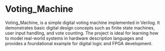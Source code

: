 # Voting_Machine

Voting_Machine, is a simple digital voting machine implemented in Verilog. It demonstrates basic digital design concepts such as finite state machines, user input handling, and vote counting. The project is ideal for learning how to model real-world systems in hardware description languages and provides a foundational example for digital logic and FPGA development.
